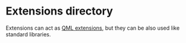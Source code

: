 # Extensions directory

Extensions can act as [QML extensions](http://doc.qt.io/qt-5/qtqml-index.html), but they can be also used like standard libraries.
